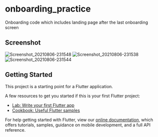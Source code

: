 # onboarding_practice

Onboarding code which includes landing page after the last onboarding screen

## Screenshot

![Screenshot_20210806-231548](https://user-images.githubusercontent.com/54916682/128576374-be7fefc3-d1b8-4736-8e55-11cc258e68a4.png)
![Screenshot_20210806-231538](https://user-images.githubusercontent.com/54916682/128576561-5d53fed3-09d2-4885-80f7-c7ed979f53cc.png)
![Screenshot_20210806-231544](https://user-images.githubusercontent.com/54916682/128576574-aa1399bf-f713-4bab-ae18-33ad1b4acbf4.png)

## Getting Started

This project is a starting point for a Flutter application.

A few resources to get you started if this is your first Flutter project:

- [Lab: Write your first Flutter app](https://flutter.dev/docs/get-started/codelab)
- [Cookbook: Useful Flutter samples](https://flutter.dev/docs/cookbook)

For help getting started with Flutter, view our
[online documentation](https://flutter.dev/docs), which offers tutorials,
samples, guidance on mobile development, and a full API reference.
